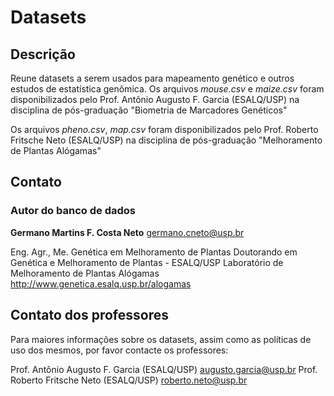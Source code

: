 # Datasets

## Descrição

Reune datasets a serem usados para mapeamento genético e outros estudos de estatística genômica.
Os arquivos *mouse.csv* e *maize.csv* foram disponibilizados pelo Prof. Antônio Augusto F. Garcia (ESALQ/USP) na disciplina de pós-graduação "Biometria de Marcadores Genéticos"

Os arquivos *pheno.csv*, *map.csv* foram disponibilizados pelo Prof. Roberto Fritsche Neto (ESALQ/USP) na disciplina de pós-graduação "Melhoramento de Plantas Alógamas"


## Contato

### Autor do banco de dados

**Germano Martins F. Costa Neto** <germano.cneto@usp.br>

Eng. Agr., Me. Genética em Melhoramento de Plantas
Doutorando em Genética e Melhoramento de Plantas - ESALQ/USP
Laboratório de Melhoramento de Plantas Alógamas <http://www.genetica.esalq.usp.br/alogamas>

## Contato dos professores

Para maiores informações sobre os datasets, assim como as políticas de uso dos mesmos, por favor contacte os professores:

Prof. Antônio Augusto F. Garcia (ESALQ/USP) <augusto.garcia@usp.br>
Prof. Roberto Fritsche Neto (ESALQ/USP) <roberto.neto@usp.br>

